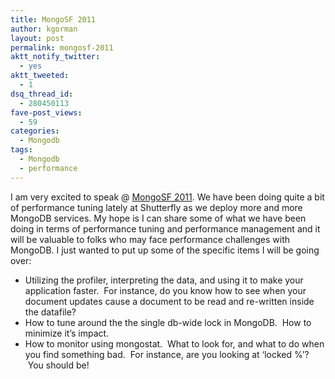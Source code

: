 ```yaml
---
title: MongoSF 2011
author: kgorman
layout: post
permalink: mongosf-2011
aktt_notify_twitter:
  - yes
aktt_tweeted:
  - 1
dsq_thread_id:
  - 280450113
fave-post_views:
  - 59
categories:
  - Mongodb
tags:
  - Mongodb
  - performance
---
```

I am very excited to speak @ [MongoSF 2011][1]. We have been doing quite a bit of performance tuning lately at Shutterfly as we deploy more and more MongoDB services. My hope is I can share some of what we have been doing in terms of performance tuning and performance management and it will be valuable to folks who may face performance challenges with MongoDB. I just wanted to put up some of the specific items I will be going over:

*   Utilizing the profiler, interpreting the data, and using it to make your application faster.  For instance, do you know how to see when your document updates cause a document to be read and re-written inside the datafile?
*   How to tune around the the single db-wide lock in MongoDB.  How to minimize it&#8217;s impact.
*   How to monitor using mongostat.  What to look for, and what to do when you find something bad.  For instance, are you looking at &#8216;locked %&#8217;?  You should be!

 [1]: http://www.10gen.com/conferences/mongosf2011
